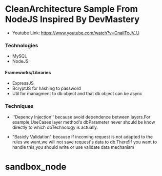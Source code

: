 
# CleanArchitecture Sample From NodeJS Inspired By DevMastery


* Youtube Link: https://www.youtube.com/watch?v=CnailTcJV_U


### Technologies
* MySQL
* NodeJS
#### Frameworks/Libraries
* ExpressJS
* BcryptJS for hashing to password
* Util for managment to db object and that db object can be async


### Techniques

* ''Depency Injection'' because avoid dependence between layers.For example;UseCases layer method's dbParameter never should be know directly to which dbTechnology is actually.

* "Basicly Validation" because if incoming request is not adapted to the rules we want,we will not save request's data to db.There!İf you want to handle this,you should write or use validate data mechanism


  <!-- "MYSQL_USER":"ispeck",
    "MYSQL_ROOT_PASSWORD":"Root1234",
    "MYSQL_DATABASE":"ispeck",
    "MYSQL_LOCAL_PORT":"3306",
    "MYSQL_DOCKER_PORT":"3306",
    "MYSQL_HOST":"202.21.32.156",
    "ISPECK_HOST":"http://103.13.113.132:9000", -->


    <!-- // "MYSQL_USER":"root",
    // "MYSQL_ROOT_PASSWORD":"ispeck22pw",
    // "MYSQL_DATABASE":"ispeck",
    // "MYSQL_LOCAL_PORT":"3306",
    // "MYSQL_DOCKER_PORT":"3306",
    // "MYSQL_HOST":"ispeckmariadb",
    // "ISPECK_HOST":"http://103.13.113.132:9000", -->









# sandbox_node
